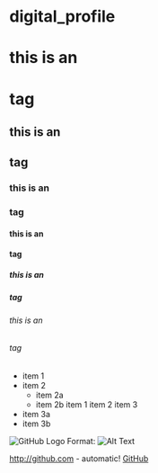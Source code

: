 # digital_profile


# this is an <h1> tag
## this is an <h2> tag
### this is an <h3> tag
#### this is an <h4> tag
##### this is an <h5> tag
###### this is an <h6> tag
* item 1
* item 2
  * item 2a
  * item 2b
item 1
item 2
item 3
 * item 3a
 * item 3b
 
  
![GitHub Logo](/images/logo.png)
Format: ![Alt Text](url)

http://github.com - automatic!
[GitHub](http://github.com)
